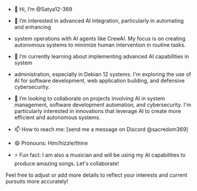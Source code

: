 - 👋 Hi, I’m @Satya12-369
- 👀 I’m interested in advanced AI integration, particularly in automating and enhancing 
- system operations with AI agents like CrewAI. My focus is on creating autonomous systems to minimize human intervention in routine tasks.
- 🌱 I’m currently learning about implementing advanced AI capabilities in system 
- administration, especially in Debian 12 systems. I'm exploring the use of AI for software development, web application building, and defensive cybersecurity.
- 💞️ I’m looking to collaborate on projects involving AI in system management, software development automation, and cybersecurity. I'm particularly interested in innovations that leverage AI to create more efficient and autonomous systems.

- 📫 How to reach me: [send me a message on Discord @sacredom369]
- 😄 Pronouns: Him/hizzle/thine
- ⚡ Fun fact: I am also a musician and will be using my AI capabilities to produce amazing songs. Let's collaborate!


Feel free to adjust or add more details to reflect your interests and current pursuits more accurately!
